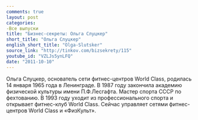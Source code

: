 ```yaml
---
comments: true
layout: post
categories:
-Все выпуски
title: "Бизнес-секреты: Ольга Слуцкер"
short_title: "Ольга Слуцкер"
english_short_title: "Olga-Slutsker"
source_link: "http://tinkov.com/bizsekrety/115"
youtube_id: "VZLJs5ynLFQ"
date: "2011-10-10"
---
```

Ольга Слуцкер, основатель сети фитнес-центров World Class, родилась 14 января 1965 года в Ленинграде. В 1987 году закончила академию физической культуры имени П.Ф.Лесгафта. Мастер спорта СССР по фехтованию. В 1993 году уходит из профессионального спорта и открывает фитнес-клуб World Class. Сейчас управляет сетями фитнес-центров World Class и «ФизКульт».
